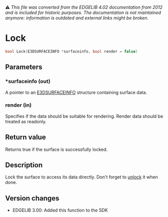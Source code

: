 :warning: _This file was converted from the EDGELIB 4.02 documentation from 2012 and is included for historic purposes. The documentation is not maintained anymore: information is outdated and external links might be broken._

# Lock


```c++
bool Lock(E3DSURFACEINFO *surfaceinfo, bool render = false)
```

## Parameters
### *surfaceinfo (out)
A pointer to an [E3DSURFACEINFO](classedisplay_structures.md) structure containing surface data.

### render (in)
Specifies if the data should be suitable for rendering. Render data should be treated as readonly.

## Return value
Returns true if the surface is successfully locked.

## Description
Lock the surface to access its data directly. Don't forget to [unlock](e3dsurface_unlock.md) it when done.

## Version changes
- EDGELIB 3.00: Added this function to the SDK

